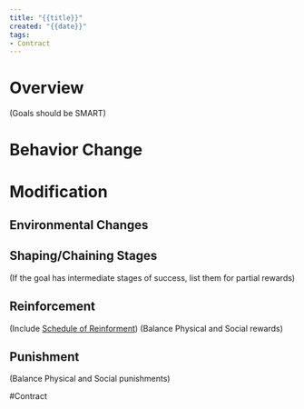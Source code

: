 ```yaml
---
title: "{{title}}"
created: "{{date}}"
tags:
- Contract
---
```

# Overview

(Goals should be SMART)

# Behavior Change

# Modification

## Environmental Changes

## Shaping/Chaining Stages

(If the goal has intermediate stages of success, list them for partial rewards)

## Reinforcement

(Include [Schedule of Reinforment](https://en.wikipedia.org/wiki/Operant_conditioning#Schedules_of_reinforcement))
(Balance Physical and Social rewards)

## Punishment

(Balance Physical and Social punishments)

#Contract
